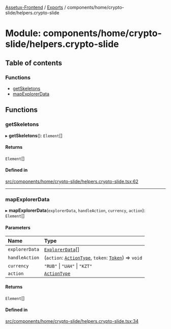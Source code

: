 [Assetux-Frontend](../README.md) / [Exports](../modules.md) / components/home/crypto-slide/helpers.crypto-slide

# Module: components/home/crypto-slide/helpers.crypto-slide

## Table of contents

### Functions

- [getSkeletons](components_home_crypto_slide_helpers_crypto_slide.md#getskeletons)
- [mapExplorerData](components_home_crypto_slide_helpers_crypto_slide.md#mapexplorerdata)

## Functions

### getSkeletons

▸ **getSkeletons**(): `Element`[]

#### Returns

`Element`[]

#### Defined in

[src/components/home/crypto-slide/helpers.crypto-slide.tsx:62](https://github.com/ASSETUX/frontend/blob/9a68660/src/components/home/crypto-slide/helpers.crypto-slide.tsx#L62)

___

### mapExplorerData

▸ **mapExplorerData**(`explorerData`, `handleAction`, `currency`, `action`): `Element`[]

#### Parameters

| Name | Type |
| :------ | :------ |
| `explorerData` | [`ExplorerData`](components_common_crypto_manager_types_crypto_manager.md#explorerdata)[] |
| `handleAction` | (`action`: [`ActionType`](lib_redux_crypto_types_crypto.md#actiontype), `token`: [`Token`](lib_backend_main_types_backend_main.md#token)) => `void` |
| `currency` | ``"RUB"`` \| ``"UAH"`` \| ``"KZT"`` |
| `action` | [`ActionType`](lib_redux_crypto_types_crypto.md#actiontype) |

#### Returns

`Element`[]

#### Defined in

[src/components/home/crypto-slide/helpers.crypto-slide.tsx:34](https://github.com/ASSETUX/frontend/blob/9a68660/src/components/home/crypto-slide/helpers.crypto-slide.tsx#L34)
